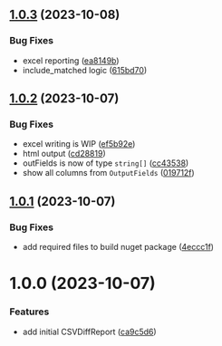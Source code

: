 ## [1.0.3](https://github.com/WillemOpperman/csv-diff-report-dotnet/compare/v1.0.2...v1.0.3) (2023-10-08)


### Bug Fixes

* excel reporting ([ea8149b](https://github.com/WillemOpperman/csv-diff-report-dotnet/commit/ea8149b640f784d9931c485e89411e804ab9367e))
* include_matched logic ([615bd70](https://github.com/WillemOpperman/csv-diff-report-dotnet/commit/615bd70fec0b67479426e9858f62a5d36e45e2db))

## [1.0.2](https://github.com/WillemOpperman/csv-diff-report-dotnet/compare/v1.0.1...v1.0.2) (2023-10-07)


### Bug Fixes

* excel writing is WIP ([ef5b92e](https://github.com/WillemOpperman/csv-diff-report-dotnet/commit/ef5b92e5af8e26723aebabf5a13c8a60ac867fc7))
* html output ([cd28819](https://github.com/WillemOpperman/csv-diff-report-dotnet/commit/cd2881973d1df3746325bdec2d25d76670c50b61))
* outFields is now of type `string[]` ([cc43538](https://github.com/WillemOpperman/csv-diff-report-dotnet/commit/cc43538375cb80a659204c560accec996eec2635))
* show all columns from `OutputFields` ([019712f](https://github.com/WillemOpperman/csv-diff-report-dotnet/commit/019712f31daf928cab14006333598c309be0a56d))

## [1.0.1](https://github.com/WillemOpperman/csv-diff-report-dotnet/compare/v1.0.0...v1.0.1) (2023-10-07)


### Bug Fixes

* add required files to build nuget package ([4eccc1f](https://github.com/WillemOpperman/csv-diff-report-dotnet/commit/4eccc1fc57ec15a1c5d8b5bd35b8a861579eefa0))

# 1.0.0 (2023-10-07)


### Features

* add initial CSVDiffReport ([ca9c5d6](https://github.com/WillemOpperman/csv-diff-report-dotnet/commit/ca9c5d65f39753eaeb200689e5b7a9de282e299d))
